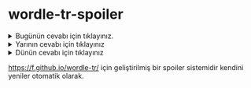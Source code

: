 # wordle-tr-spoiler

<details>
  <summary>Bugünün cevabı için tıklayınız.</summary>
  <br>
    <b> valiz </b>
</details>

<details>
  <summary>Yarının cevabı için tıklayınız</summary>
  <br>
   <b> işlek </b>
</details>

<details>
  <summary>Dünün cevabı için tıklayınız </summary>
  <br>
  <b> necip </b>
</details>

https://f.github.io/wordle-tr/ için geliştirilmiş bir spoiler sistemidir kendini yeniler otomatik olarak.

